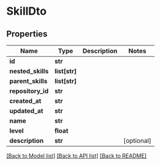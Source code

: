 # SkillDto

## Properties
Name | Type | Description | Notes
------------ | ------------- | ------------- | -------------
**id** | **str** |  | 
**nested_skills** | **list[str]** |  | 
**parent_skills** | **list[str]** |  | 
**repository_id** | **str** |  | 
**created_at** | **str** |  | 
**updated_at** | **str** |  | 
**name** | **str** |  | 
**level** | **float** |  | 
**description** | **str** |  | [optional] 

[[Back to Model list]](../README.md#documentation-for-models) [[Back to API list]](../README.md#documentation-for-api-endpoints) [[Back to README]](../README.md)

